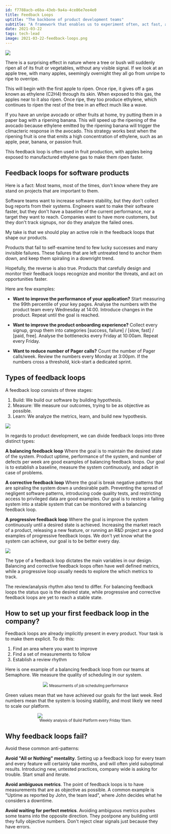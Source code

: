 ```yaml
---
id: f7788acb-e6ba-43eb-9a4a-4ce86e7ee4e0
title: Feedback Loops
uptitle: "The backbone of product development teams"
subtitle: "A framework that enables us to experiment often, act fast, and to make <br>high-quality decisions independently."
date: 2021-03-22
tags: tech-lead
image: 2021-03-22-feedback-loops.png
---
```


<img src="https://www.homesciencetools.com/content/images/assets/FruitRipenStep4.jpg">

There is a surprising effect in nature where a tree or bush will suddenly ripen
all of its fruit or vegetables, without any visible signal. If we look at an
apple tree, with many apples, seemingly overnight they all go from unripe to
ripe to overripe.

This will begin with the first apple to ripen. Once ripe, it gives off a gas
known as ethylene (C2H4) through its skin. When exposed to this gas, the apples
near to it also ripen. Once ripe, they too produce ethylene, which continues to
ripen the rest of the tree in an effect much like a wave.

If you have an unripe avocado or other fruits at home, try putting them in a
paper bag with a ripening banana. This will speed up the ripening of the avocado
because ethylene emitted by the ripening banana will trigger the climacteric
response in the avocado. This strategy works best when the ripening fruit is one
that emits a high concentration of ethylene, such as an apple, pear, banana,
or passion fruit.

This feedback loop is often used in fruit production, with apples being exposed
to manufactured ethylene gas to make them ripen faster.

## Feedback loops for software products

Here is a fact: Most teams, most of the times, don't know where they are
stand on projects that are important to them.

Software teams want to increase software stability, but they don't collect bug
reports from their systems. Engineers want to make their software faster, but
they don't have a baseline of the current performance, nor a target they want to
reach. Companies want to have more customers, but they don't track signups, nor
do they analyze the failed ones.

My take is that we should play an active role in the feedback loops that shape
our products.

Products that fail to self-examine tend to few lucky successes and many
invisible failures. These failures that are left untreated tend to anchor them
down, and keep them spiraling in a downright trend.

Hopefully, the reverse is also true. Products that carefully design and
monitor their feedback loops recognize and monitor the threats, and act on
opportunities faster.

Here are few examples:

- **Want to improve the performance of your application?** Start measuring the
  99th percentile of your key pages. Analyse the numbers with the product team
  every Wednesday at 14:00. Introduce changes in the product. Repeat until the
  goal is reached.

- **Want to improve the product onboarding experience?** Collect every signup,
  group them into categories [success, failure] / [slow, fast] / [paid, free].
  Analyse the bottlenecks every Friday at 10:00am. Repeat every Friday.

- **Want to reduce number of Pager calls?** Count the number of Pager calls/week.
  Review the numbers every Monday at 3:00pm. If the numbers cross a threshold,
  kick-start a dedicated sprint.

## Types of feedback loops

A feedback loop consists of three stages:

1. Build: We build our software by building hypothesis.
2. Measure: We measure our outcomes, trying to be as objective as possible.
3. Learn: We analyze the metrics, learn, and build new hypothesis.

<img src="/images/2021-03-22-feedback-loops.png">

In regards to product development, we can divide feedback loops into three
distinct types:

**A balancing feedback loop** Where the goal is to maintain the desired state
of the system. Product uptime, performance of the system, and number of defects
per week are good examples of balancing feedback loops. Our goal is to establish
a baseline, measure the system continuously, and adapt in case of problems.

**A corrective feedback loop** Where the goal is break negative patterns that
are spiraling the system down a undesirable path. Preventing the spread of
negligent software patterns, introducing code quality tests, and restricting
access to privileged data are good examples. Our goal is to restore a failing
system into a stable system that can be monitored with a balancing feedback
loop.

**A progressive feedback loop** Where the goal is improve the system
continuously until a desired state is achieved. Increasing the market reach of
a product, releasing a new feature, or running an R&D project are a good
examples of progressive feedback loops. We don't yet know what the system can
achieve, our goal is to be better every day.

<img src="/images/2021-03-22-feedback-loop-types.png">

The type of a feedback loop dictates the main variables in our design. Balancing
and corrective feedback loops often have well defined metrics, while a
progressive loop usually needs to explore the which metrics to track.

The review/analysis rhythm also tend to differ. For balancing feedback loops the
status quo is the desired state, while progressive and corrective feedback loops
are yet to reach a stable state.

## How to set up your first feedback loop in the company?

Feedback loops are already implicitly present in every product. Your task is to
make them explicit. To do this:

1. Find an area where you want to improve
2. Find a set of measurements to follow
3. Establish a review rhythm

Here is one example of a balancing feedback loop from our teams at Semaphore.
We measure the quality of scheduling in our system.

<p style="text-align: center;">
  <img src="/images/2021-03-22-feedback-loop-metrics.png">
  <small style="margin-top: -5px;">Measurments of job scheduling performance</small>
</p>

Green values mean that we have achieved our goals for the last week. Red numbers
mean that the system is loosing stability, and most likely we need to scale our
platform.

<p style="text-align: center;">
  <img src="/images/2021-03-22-feedback-loop-rhythm.png" style="max-width: 60%; display: block; margin: auto;">
  <small>Weekly analysis of Build Platform every Friday 10am.</small>
</p>

## Why feedback loops fail?

Avoid these common anti-patterns:

**Avoid "All or Nothing" mentality**. Setting up a feedback loop for every
    team and every feature will certainly take months, and will often yield
    suboptimal results. Introducing new, untested practices, company wide is
    asking for trouble. Start small and iterate.

**Avoid ambiguous metrics**. The point of feedback loops is to have
    measurements that are as objective as possible. A common example is "Uptime
    as reported by John, the team lead", where John decides what he considers a
    downtime.

**Avoid waiting for perfect metrics**. Avoiding ambiguous metrics pushes some
    teams into the opposite direction. They postpone any building until they
    fully objective numbers. Don't reject clear signals just because they have
    errors.
